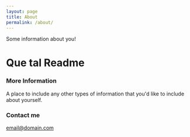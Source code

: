 ```yaml
---
layout: page
title: About
permalink: /about/
---
```


Some information about you!

# Que tal Readme

### More Information

A place to include any other types of information that you'd like to include about yourself.

### Contact me

[email@domain.com](mailto:email@domain.com)
